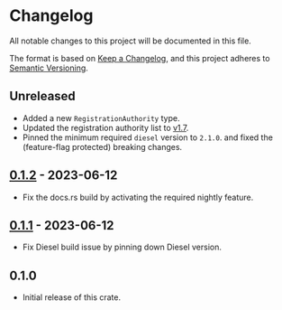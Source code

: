 # Changelog

All notable changes to this project will be documented in this file.

The format is based on [Keep a Changelog](https://keepachangelog.com/en/1.0.0/),
and this project adheres to [Semantic Versioning](https://semver.org/spec/v2.0.0.html).

## Unreleased

- Added a new `RegistrationAuthority` type.
- Updated the registration authority list to [v1.7](https://www.gleif.org/about-lei/code-lists/gleif-registration-authorities-list/2022-03-23_ra_list_v1.7.xlsx).
- Pinned the minimum required `diesel` version to `2.1.0`. and fixed
  the (feature-flag protected) breaking changes.

## [0.1.2](https://gitlab.com/21analytics/lei/-/tags/0.1.2) - 2023-06-12

- Fix the docs.rs build by activating the required nightly feature.

## [0.1.1](https://gitlab.com/21analytics/lei/-/tags/0.1.1) - 2023-06-12

- Fix Diesel build issue by pinning down Diesel version.

## 0.1.0

- Initial release of this crate.
